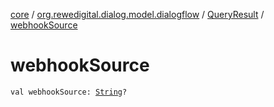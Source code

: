 [core](../../index.md) / [org.rewedigital.dialog.model.dialogflow](../index.md) / [QueryResult](index.md) / [webhookSource](./webhook-source.md)

# webhookSource

`val webhookSource: `[`String`](https://kotlinlang.org/api/latest/jvm/stdlib/kotlin/-string/index.html)`?`